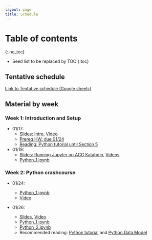 ```yaml
---
layout: page
title: Schedule
---
```

# Table of contents
{:.no_toc}

* Seed list to be replaced by TOC
{:toc}

## Tentative schedule

[Link to Tentative schedule (Google sheets)](https://docs.google.com/spreadsheets/d/e/2PACX-1vQcpFgDuMa7kU-KxnyL38CPZGevyYSQtzbAN-nFSseT2CuskkHi7ffnf7rCF25STjucfxUz6P6cXqaO/pubhtml)

## Material by week

### Week 1: Introduction and Setup


* 01/17:  
    + [Slides: Intro]({{site.baseurl}}/posts/0000-00-03-intro), [Video]({{site.baseurl}}/posts/2023-01-17-video)
    + [Prereq HW: due 01/24]({{site.baseurl}}/posts/0000-00-02-prereq-hw)
    + [Reading: Python tutorial until Section 5](https://docs.python.org/3/tutorial/index.html)
* 01/19: 
    + [Slides: Running Jupyter on ACG Katahdin]({{site.baseurl}}/posts/0000-00-05-acg-jupyter),  [Videos]({{site.baseurl}}/posts/2023-01-19-acg-jupyter-video)
    + [Python_1.ipynb](https://colab.research.google.com/github/wecacuee/ECE490-Neural-Networks/blob/master/notebooks/01-py-intro/Python_1.ipynb)

### Week 2: Python crashcourse

* 01/24:
    + [Python_1.ipynb]({{site.baseurl}}/notebooks/01-py-intro/Python_1.ipynb)  
    + [Video]({{site.baseurl}}/posts/2023-01-24-python-1-video)
    
* 01/26:
    + [Slides]({{site.baseurl}}/notebooks/01-py-intro/2023-01-26-python-1-slides.html), [Video]({{site.baseurl}}/posts/2023-01-26-python-1-video)
    + [Python_1.ipynb]({{site.baseurl}}/notebooks/01-py-intro/Python_1.ipynb)
    + [Python_2.ipynb]({{site.baseurl}}/notebooks/01-py-intro/Python_2.ipynb)
    + Recommended reading: [Python tutorial](https://docs.python.org/3/tutorial/modules.html) and [Python Data Model](https://docs.python.org/3/reference/datamodel.html)

<!-- 
## Homework 0

* [{{site.baseurl}}/assets/0000-00-02-prereq-hw/hw0.pdf]()

## Python programming
*  Python: Object oriented programming
*  Python: Functional programming
*  Python: Operator overloading

## Linear algebra review
* Matrix calculus

## Autograd
* Operator overloading and differentiable programming
* Forward differentiation
* Backward differentitation

## Linear models 
* Decision Theory
* Convex optimization

* Perceptron algorithm
* Range and nullspace

* Eigen values and vectors
* PCA (Principal component analysis)
* Least square estimation
* Handling large number of classes

# Probability
* Expectation and Variance
* Transformation of Random variables
* Gaussian distribution and its properties
* Bayesian Classifier
* No free lunch theorem

## Deep Models
* Activation functions
* Vanishing and exploding gradients
* Batch normalization and Dropout
* Artificial Neural networks vs Biological
* Classification using deep models
-->
